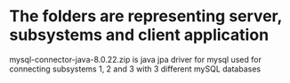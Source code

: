 # The folders are representing server, subsystems and client application

mysql-connector-java-8.0.22.zip is java jpa driver for mysql used for connecting subsystems 1, 2 and 3 with 3 different mySQL databases

